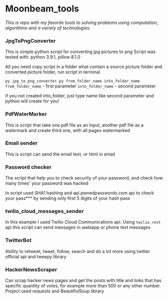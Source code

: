 # Moonbeam_tools
_This is repo with my favorite tools to solving problems using computation, 
algorithms and a variety of technologies._

### JpgToPngConverter 
This is simple python script for converting jpg pictures to png
Script was tested with: python 3.9.1, pillow 8.1.0

All you need copy script in a folder what contain a source picture folder and converted picture folder, run script in terminal

`py jpg_to_png_convector.py from_folder_name into_folder_name`
`from_folder_name` - first parameter
`into_folder_name` - second parameter

if you not created into_folder, just type name like second parameter and python will create for you!

### PdfWaterMarker 
This is script that take one pdf file as an input, another pdf file as a watermark
and create third one, with all pages watermarked 

### Email sender 
This is script can send the email text, or html in email

### Password checker 
The script that help you to check security of your password, 
and check how many times' your password was hacked 

In script used SHA1 hashing and api.pwnedpasswords.com api to check your pass***
by sending only first 5 digits of your hash pass

### twilio_cloud_messages_sender
In this example I used Twilio Cloud Communications api. Using `twilio.rest` api this script can send messages in watsapp or phone text messages

### TwitterBot
Ability to retweet, tweet, follow, search and do a lot more using twitter official api and tweepy library 

### HackerNewsScraper
Can scrap hacker news pages and get the posts with title and links that has specific quantity of votes, 
for example more than 500 or any other number. Project used requests and BeautifulSoup library